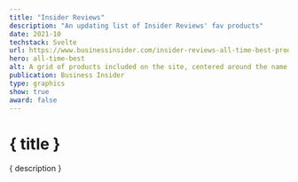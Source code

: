 ```yaml
---
title: "Insider Reviews"
description: "An updating list of Insider Reviews' fav products"
date: 2021-10
techstack: Svelte
url: https://www.businessinsider.com/insider-reviews-all-time-best-products
hero: all-time-best
alt: A grid of products included on the site, centered around the name of the site.
publication: Business Insider
type: graphics
show: true
award: false
---
```


# { title }

{ description }

